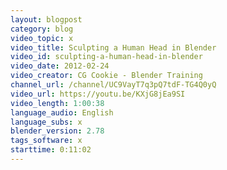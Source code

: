 ```yaml
---
layout: blogpost
category: blog
video_topic: x
video_title: Sculpting a Human Head in Blender
video_id: sculpting-a-human-head-in-blender
video_date: 2012-02-24
video_creator: CG Cookie - Blender Training
channel_url: /channel/UC9VayT7q3pQ7tdF-TG4Q0yQ
video_url: https://youtu.be/KXjG8jEa9SI
video_length: 1:00:38
language_audio: English
language_subs: x
blender_version: 2.78
tags_software: x
starttime: 0:11:02
---
```

